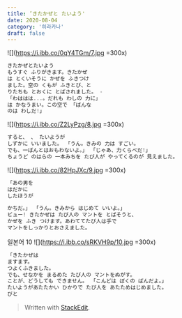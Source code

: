 ```yaml
---
title: ’きたかぜと たいよう'
date: 2020-08-04
category: '히라카나'
draft: false
---
```

![](https://i.ibb.co/0qY4TGm/7.jpg =300x)
```js
きたかぜとたいよう
もうすぐ ふりがきます。きたかぜ 
は とくいそうに かぜを ふきつけ 
ました。空の くもが ふきとび、と 
りたちも とおくに とばされました。 - 
「わははは...。だれも わしの 力に」 
は かなうまい。この空で 「ばんな 
のは わしだ!」
```
![](https://i.ibb.co/Z2LyPzg/8.jpg =300x)
```js
すると、 、 たいようが
しずかに いいました。 「うん。きみの 力は すごい。 
でも、一ばんとはおもわないよ。」 「じゃあ、力くらべだ!」
ちょうど のはらの 一本みちを たび人が やってくるのが 見えました。
```
![](https://i.ibb.co/82HpJXc/9.jpg =300x)
```js
「あの男を
はだかに
したほうが

かちだ。」 「うん。きみから はじめて いいよ。」
ビュー! きたかぜは たび人の マントを とばそうと、
かぜを ふき つけます。あわててたび人は手で
マントをしっかりとおさえました。

```
일본어 10
![](https://i.ibb.co/sRKVH9p/10.jpg =300x)
```js
「きたかぜは
ますます。
つよくふきました。
でも、せなかを まるめた たび人の マントをぬがす。 
ことが、どうしても できません。 「こんどは ぼくの ばんだよ。」
たいようがあたたかい ひかりで たび人を あたためはじめました。
びと

```

> Written with [StackEdit](https://stackedit.io/).
<!--stackedit_data:
eyJoaXN0b3J5IjpbLTE0MDAzMzYxNV19
-->